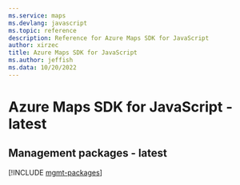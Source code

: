 ```yaml
---
ms.service: maps
ms.devlang: javascript
ms.topic: reference
description: Reference for Azure Maps SDK for JavaScript
author: xirzec
title: Azure Maps SDK for JavaScript
ms.author: jeffish
ms.data: 10/20/2022
---
```

# Azure Maps SDK for JavaScript - latest

## Management packages - latest
[!INCLUDE [mgmt-packages](maps-mgmt-index.md)]